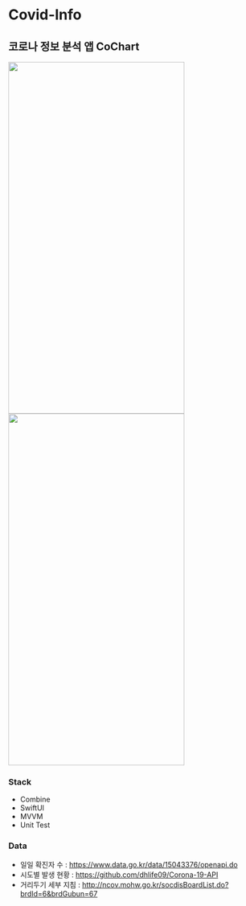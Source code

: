 # Covid-Info

## 코로나 정보 분석 앱 CoChart

<p float="left">
<img src="https://user-images.githubusercontent.com/50979257/161432536-eefa128d-a612-4f66-a8cf-9d9469085c73.gif"  width="350" height="700"/>
<img src="https://user-images.githubusercontent.com/50979257/161433289-9f00c8a0-4aa9-41e8-9e49-85e2716e342e.gif"  width="350" height="700"/>
</p>

### Stack
- Combine
- SwiftUI
- MVVM
- Unit Test

### Data
- 일일 확진자 수 : https://www.data.go.kr/data/15043376/openapi.do
- 시도별 발생 현황 : https://github.com/dhlife09/Corona-19-API
- 거리두기 세부 지침 : http://ncov.mohw.go.kr/socdisBoardList.do?brdId=6&brdGubun=67
